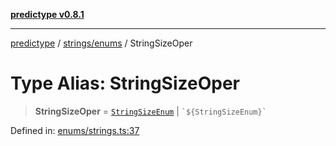 [**predictype v0.8.1**](../../../README.md)

***

[predictype](../../../modules.md) / [strings/enums](../README.md) / StringSizeOper

# Type Alias: StringSizeOper

> **StringSizeOper** = [`StringSizeEnum`](../enumerations/StringSizeEnum.md) \| `` `${StringSizeEnum}` ``

Defined in: [enums/strings.ts:37](https://github.com/maduhaime/predictype/blob/2310adbaccb6fbc00cdab8e345e79bd5b09e40f5/src/enums/strings.ts#L37)
